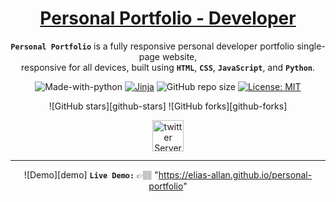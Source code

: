 <div align="center">

<h1 style="border-bottom: none">
    <b><a href="https://elias-allan.github.io/personal-portfolio">Personal Portfolio - Developer</a></b>
</h1>

**`Personal Portfolio`** is a fully responsive personal developer portfolio single-page website, <br/>
responsive for all devices, built using **`HTML`**, **`CSS`**, **`JavaScript`**, and **`Python`**.

![Made-with-python](https://img.shields.io/badge/Made%20with-Python-orange)
[![Jinja](https://github.com/elias-allan/personal-portfolio/actions/workflows/jinja.yml/badge.svg)](https://github.com/elias-allan/personal-portfolio/actions/workflows/jinja.yml)
![GitHub repo size](https://img.shields.io/github/repo-size/elias-allan/personal-portfolio)
[![License: MIT](https://img.shields.io/badge/License-MIT-yellow.svg)](https://opensource.org/licenses/MIT)

![GitHub stars][github-stars]
![GitHub forks][github-forks]

<a href="https://www.linkedin.com/in/allan-elias-b79740153/">
    <img alt="twitter Server" height="50" src="https://cdn.jsdelivr.net/npm/@intergrav/devins-badges@3.2.0/assets/cozy/social/twitter-singular_64h.png">
</a>

</div>

---

<div align="center">

![Demo][demo]
**`Live Demo:`** 👉🏽 "https://elias-allan.github.io/personal-portfolio"

<!-- </div> -->

